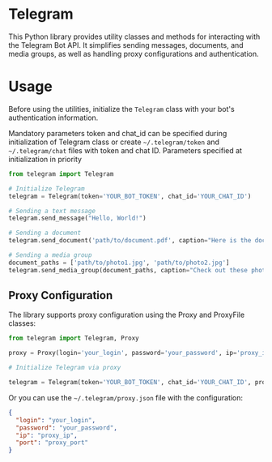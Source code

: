 # Telegram

This Python library provides utility classes and methods
for interacting with the Telegram Bot API.
It simplifies sending messages, documents, and media groups,
as well as handling proxy configurations and authentication.


# Usage

Before using the utilities,
initialize the `Telegram` class with your bot's authentication information.

Mandatory parameters token and chat_id can be specified during initialization
of Telegram class or create `~/.telegram/token` and `~/.telegram/chat`
files with token and chat ID.
Parameters specified at initialization in priority

```python
from telegram import Telegram

# Initialize Telegram
telegram = Telegram(token='YOUR_BOT_TOKEN', chat_id='YOUR_CHAT_ID')

# Sending a text message
telegram.send_message("Hello, World!")

# Sending a document
telegram.send_document('path/to/document.pdf', caption="Here is the document.")

# Sending a media group
document_paths = ['path/to/photo1.jpg', 'path/to/photo2.jpg']
telegram.send_media_group(document_paths, caption="Check out these photos!", media_type='photo')
```

## Proxy Configuration
The library supports proxy configuration using the Proxy and ProxyFile classes:

```python
from telegram import Telegram, Proxy

proxy = Proxy(login='your_login', password='your_password', ip='proxy_ip', port='proxy_port')

# Initialize Telegram via proxy

telegram = Telegram(token='YOUR_BOT_TOKEN', chat_id='YOUR_CHAT_ID', proxy=proxy)
```

Or you can use the `~/.telegram/proxy.json` file with the configuration:

```json
{
  "login": "your_login",
  "password": "your_password",
  "ip": "proxy_ip",
  "port": "proxy_port"
}
```

